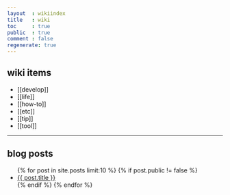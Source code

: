 ```yaml
---
layout  : wikiindex
title   : wiki
toc     : true
public  : true
comment : false
regenerate: true
---
```


## wiki items

* [[develop]]
* [[life]]
* [[how-to]]
* [[etc]]
* [[tip]]
* [[tool]]

---

## blog posts
<div>
    <ul>
{% for post in site.posts limit:10 %}
    {% if post.public != false %}
        <li>
            <a class="post-link" href="{{ post.url | prepend: site.baseurl }}">
                {{ post.title }}
            </a>
        </li>
    {% endif %}
{% endfor %}
    </ul>
</div>

